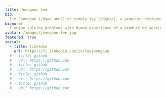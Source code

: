 ```yaml
---
title: Jeongeun Lee
bio:
  I'm Jeongeun (/dʒəŋ aʊn/) or simply Jay (/dʒeɪ/), a prooduct designer or UX/UI designer. I'm currently working on an AI data solution product at TELUS International. Previously, I worked on b2b solutions and UI framework at Samsung SDS.
biomore:
  I enjoy solving problems with human experience of a product or service to make our lives better. I'm interested in seeing different perspectives, having user's obejctives and the real reasons behind them and understanding the context of the business. 
avatar: /images/jeongeun-lee.jpg
featured: true
social:
  - title: linkedin
    url: https://fi.linkedin.com/in/leejeongeun
  # - title: github
  #   url: https://github.com
  # - title: github
  #   url: https://github.com
  # - title: github
  #   url: https://github.com
  # - title: github
  #   url: https://github.com
---
```

